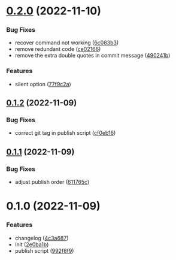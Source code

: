 # [0.2.0](https://github.com/GODLiangCY/reminder/compare/0.1.2...0.2.0) (2022-11-10)


### Bug Fixes

* recover command not working ([6c083b3](https://github.com/GODLiangCY/reminder/commit/6c083b35537638008296c0440544fe15c11c2f0e))
* remove redundant code ([ce02166](https://github.com/GODLiangCY/reminder/commit/ce021669b93621ca4f609fb880690b59cbda004e))
* remove the extra double quotes in commit message ([490241b](https://github.com/GODLiangCY/reminder/commit/490241bb0a846cfa641942a06bec09f41da0766f))


### Features

* silent option ([77f9c2a](https://github.com/GODLiangCY/reminder/commit/77f9c2aac9f6418849c94054fed93b67bc18ffb5))



## [0.1.2](https://github.com/GODLiangCY/reminder/compare/0.1.1...0.1.2) (2022-11-09)


### Bug Fixes

* correct git tag in publish script ([cf0eb16](https://github.com/GODLiangCY/reminder/commit/cf0eb16a49a00f08ba6021c67edb11e51d009e73))



## [0.1.1](https://github.com/GODLiangCY/reminder/compare/0.1.0...0.1.1) (2022-11-09)


### Bug Fixes

* adjust publish order ([611765c](https://github.com/GODLiangCY/reminder/commit/611765cb3519ff59ea017f9a2caa2d916785a7ae))



# 0.1.0 (2022-11-09)


### Features

* changelog ([4c3a687](https://github.com/GODLiangCY/reminder/commit/4c3a687476e28be47e70f97b04961a70ad3160ad))
* init ([2e0ba1b](https://github.com/GODLiangCY/reminder/commit/2e0ba1b0e3540f3155e41ddf29eabac91d140bd8))
* publish script ([992f8f9](https://github.com/GODLiangCY/reminder/commit/992f8f9d552a4e506bdc232b99865006a9f68945))



